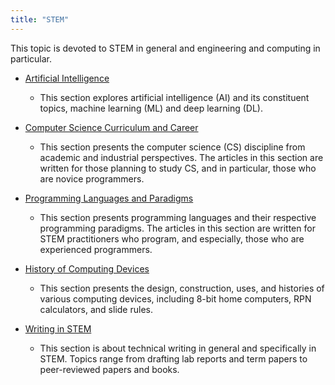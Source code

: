 ```yaml
---
title: "STEM"
---
```


This topic is devoted to STEM in general and engineering and computing in particular.

- [Artificial Intelligence](./AI/index.md)
  - This section explores artificial intelligence (AI) and its constituent topics, machine learning (ML) and deep learning (DL).
  
- [Computer Science Curriculum and Career](./CS/index.md)
  - This section presents the computer science (CS) discipline from academic and industrial perspectives. The articles in this section are written for those planning to study CS, and in particular, those who are novice programmers.
- [Programming Languages and Paradigms](./PL/index.md)
  - This section presents programming languages and their respective programming paradigms. The articles in this section are written for STEM practitioners who program, and especially, those who are experienced programmers.
- [History of Computing Devices](./ComputingHistory/index.md)
  - This section presents the design, construction, uses, and histories of various computing devices, including 8-bit home computers, RPN calculators, and slide rules.
- [Writing in STEM](./Writing/index.md)
  - This section is about technical writing in general and specifically in STEM. Topics range from drafting lab reports and term papers to peer-reviewed papers and books.


